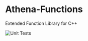 # Athena-Functions
Extended Function Library for C++

![Unit Tests](https://github.com/DPriceDev/Athena-Functions/workflows/Unit%20Tests/badge.svg?branch=develop)
